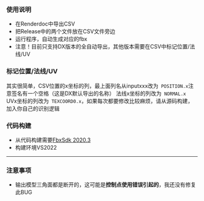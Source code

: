 ### 使用说明
+ 在Renderdoc中导出CSV
+ 把Release中的两个文件放在CSV文件旁边
+ 运行程序，自动生成对应的fbx
+ 注意！目前只支持DX版本的全自动导出，其他版本需要在CSV中标记位置/法线/UV
### 标记位置/法线/UV
其实很简单，CSV位置的x坐标的列，最上面列名从inputxxx改为` POSITION.x`注意签名有一个空格（这是DX默认导出的名称）
法线x坐标的列改为` NORMAL.x` UVx坐标的列改为` TEXCOORD0.x`，如果每次都要修改比较麻烦，请从源码构建，加入你自己的识别逻辑
### 代码构建
+ 从代码构建需要[FbxSdk 2020.3](https://aps.autodesk.com/developer/overview/fbx-sdk)
+ 构建环境VS2022
---------------------------------------------------------------------
### 注意事项
+ 输出模型三角面都是断开的，这可能是**控制点使用错误引起的**，我还没有修复此BUG

